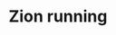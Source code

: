 ---
url: https://prdwebappstorage.blob.core.windows.net/kansaspattons/images/gallery-2009-10-28/photo00492.jpg
index: 5
title: Zion running
---